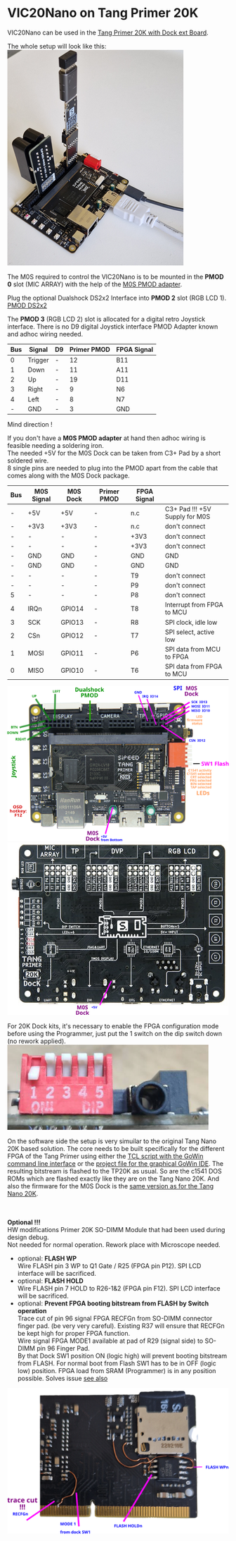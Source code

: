 # VIC20Nano on Tang Primer 20K

VIC20Nano can be used in the [Tang Primer 20K with Dock ext Board](https://wiki.sipeed.com/hardware/en/tang/tang-primer-20k/primer-20k.html).

The whole setup will look like this:<br>
![VIC20Nano on TP20K](./.assets/primer20k.png)

The M0S required to control the VIC20Nano is to be mounted in the **PMOD 0** slot (MIC ARRAY) with the help of the [M0S PMOD adapter](https://github.com/harbaum/MiSTeryNano/tree/main/board/m0s_pmod/README.md). 

Plug the optional Dualshock DS2x2 Interface into **PMOD 2** slot (RGB LCD 1).
[PMOD DS2x2](https://wiki.sipeed.com/hardware/en/tang/tang-PMOD/FPGA_PMOD.html#PMOD_DS2x2)<br>

The **PMOD 3** (RGB LCD 2) slot is allocated for a digital retro Joystick interface.
There is no D9 digital Joystick interface PMOD Adapter known and adhoc wiring needed.


|Bus|Signal| D9  |Primer PMOD| FPGA Signal    |
| - |------|-------------------|-|-------|
| 0 | Trigger | -    |12|  B11      |
| 1 | Down    | -    |11|  A11      |
| 2 | Up      | -    |19|  D11      |
| 3 | Right   | -    | 9|  N6      |
| 4 | Left    | -    | 8|  N7      |
| - | GND     | -    | 3|  GND      |

Mind direction !

If you don't have a **M0S PMOD adapter** at hand then adhoc wiring is feasible needing a soldering iron.<br>
The needed +5V for the M0S Dock can be taken from C3+ Pad by a short soldered wire.<br> 8 single pins are needed to plug into the PMOD apart from the cable that comes along with the M0S Dock package.<br>

|Bus|M0S Signal| M0S Dock   |Primer PMOD| FPGA Signal                  |                                      |
| - |------|-------------------|-|-------------------|--------------------------------------|
| - | +5V  | +5V    |-|  n.c      | C3+ Pad !!! +5V Supply for M0S              |
| - | +3V3 | +3V3   |-|  n.c      | don't connect |
| - | -    | -      |-|  +3V3     | don't connect |
| - | -    | -      |-|  +3V3     | don't connect |
| - | GND  | GND    |-|  GND      | GND           |
| - | GND  | GND    |-|  GND      | GND           |
| - |  -   | -      |-|  T9       | don't connect |
| - |  -   | -      |-|  P9       | don't connect |
| 5 |  -   | -      |-|  P8       | don't connect |
| 4 | IRQn | GPIO14 |-|  T8       | Interrupt from FPGA to MCU|
| 3 | SCK  | GPIO13 |-|  R8       | SPI clock, idle low       |
| 2 | CSn  | GPIO12 |-|  T7       | SPI select, active low    |
| 1 | MOSI | GPIO11 |-|  P6       | SPI data from MCU to FPGA |
| 0 | MISO | GPIO10 |-|  T6       | SPI data from FPGA to MCU |

![M0S TP20K top](./.assets/vic20_tp20k_top.png)<br>
![M0S TP20K bot](./.assets/vic20_tp20k_bot.png)

For 20K Dock kits, it's necessary to enable the FPGA configuration mode before using the Programmer, just put the 1 switch on the dip switch down (no rework applied).  
![DIP Switch SW1 TP20K](./.assets/switch_1_on.png)

On the software side the setup is very simuilar to the original Tang Nano 20K based solution. The core needs to be built specifically
for the different FPGA of the Tang Primer using either the [TCL script with the GoWin command line interface](build_tp20k.tcl) or the
[project file for the graphical GoWin IDE](vic20nano_tp20k.gprj). The resulting bitstream is flashed to the TP20K as usual. So are the c1541 DOS ROMs which are flashed exactly like they are on the Tang Nano 20K. And also the firmware for the M0S Dock is the [same version as for
the Tang Nano 20K](https://github.com/harbaum/MiSTeryNano/tree/main/firmware/misterynano_fw/). 

<br><br>
**Optional !!!<br>** HW modifications Primer 20K SO-DIMM Module that had been used during design debug.<br> Not needed for normal operation. Rework place with Microscope needed.<br>
- optional: **FLASH WP**<br>Wire FLASH pin 3 WP to Q1 Gate / R25 (FPGA pin P12). SPI LCD interface will be sacrificed.<br>
- optional: **FLASH HOLD**<br> Wire FLASH pin 7 HOLD to R26-1&2 (FPGA pin F12). SPI LCD interface will be sacrificed.<br>
- optional: **Prevent FPGA booting bitstream from FLASH by Switch operation**<br>
Trace cut of pin 96 signal FPGA RECFGn from SO-DIMM connector finger pad. (be very very careful). Existing R37 will ensure that RECFGn be kept high for proper FPGA function.<br>
Wire signal FPGA MODE1 available at pad of R29 (signal side) to SO-DIMM pin 96 Finger Pad.<br>
By that Dock SW1 position ON (logic high) will prevent booting bitstream from FLASH. For normal boot from Flash SW1 has to be in OFF (logic low) position. FPGA load from SRAM (Programmer) is in any position possible. Solves issue [see also](https://wiki.sipeed.com/hardware/en/tang/tang-primer-20k/primer-20k.html#Successfully-burned-once%2C-but-can%27t-burn-after-that) 

![M0S TP20K rework](./.assets/vic20_tp20k_rework.png)
